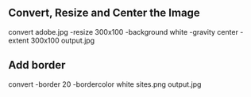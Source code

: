 ## Convert, Resize and Center the Image
convert adobe.jpg -resize 300x100 -background white -gravity center -extent 300x100 output.jpg

## Add border
convert -border 20 -bordercolor white sites.png output.jpg